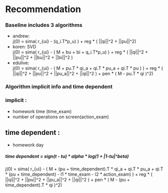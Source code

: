 # Recommendation

### Baseline includes 3 algorithms
- andrew:          
 j(0) = sima( r_{ui} - (q_i.T*p_u) ) + reg * ( ||qi||^2 + ||pu||^2)
- koren: SVD      
 j(0) = sima( r_{ui} - ( M  +  bu + bi + q_i.T*p_u) ) + reg * ( ||qi||^2 + ||pu||^2 + ||bu||^2 + ||bi||^2 )
- edulive:       
 j(0) = sima( r_{ui} - ( M  +  pu.T * qi_a  +  qi.T * pu_a   +   qi.T * pu ) ) + reg * ( ||qi||^2 + ||pu||^2 + ||pu_a||^2 + ||qi||^2 ) + pen * ( M - pu.T * qi )^2)
### Algorithm implicit info and time dependent
### implicit :
- homework time (time_exam)
- number of operations on screen(action_exam)
## time dependent :
- homework day
##### time dependent = sign(t - tu) * alpha * log(1 + |1-tu|^beta) 
j(0) = sima( r_{ui} - ( M  +  (pu + time_dependent).T * qi_a  +  qi.T * pu_a   +   qi.T * (pu + time_dependent) - l1 * time_exam - l2 * action_exam) ) + reg * ( ||qi||^2 + ||pu||^2 + ||pu_a||^2 + ||qi||^2 ) + pen * ( M - (pu + time_dependent).T * qi )^2)
